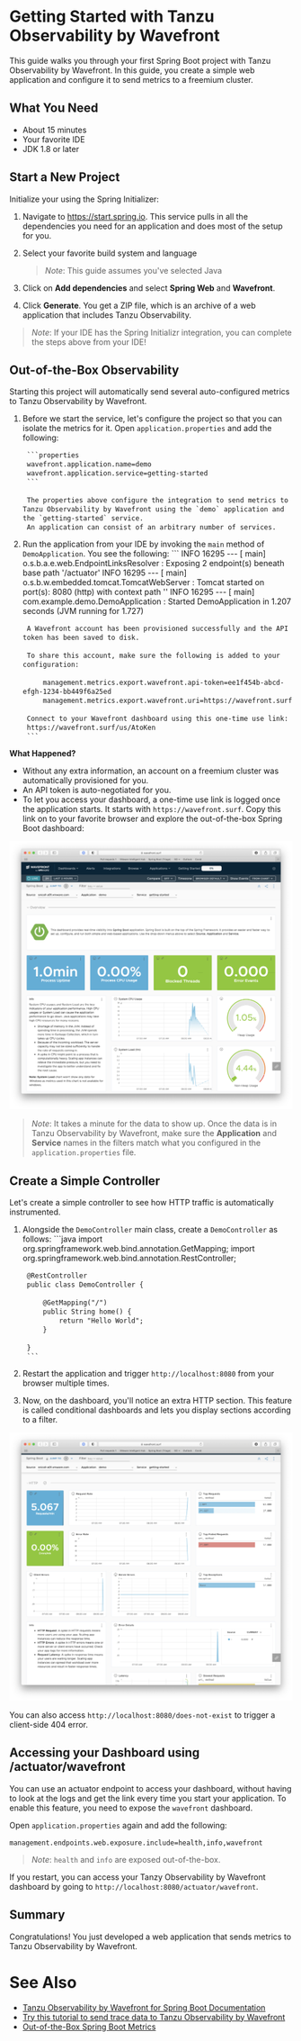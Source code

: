 # Getting Started with Tanzu Observability by Wavefront

This guide walks you through your first Spring Boot project with Tanzu Observability by Wavefront.
In this guide, you create a simple web application and configure it to send metrics to a freemium cluster.

## What You Need

* About 15 minutes
* Your favorite IDE
* JDK 1.8 or later

## Start a New Project 

Initialize your using the Spring Initializer:

1. Navigate to https://start.spring.io.
	This service pulls in all the dependencies you need for an application and does most of the setup for you. 
1. Select your favorite build system and language
	> *Note*: This guide assumes you've selected Java

1. Click on **Add dependencies** and select **Spring Web** and **Wavefront**.
1. Click **Generate**. You get a ZIP file, which is an archive of a web application that includes Tanzu Observability.

> *Note*: If your IDE has the Spring Initializr integration, you can complete the steps above from your IDE!

## Out-of-the-Box Observability

Starting this project will automatically send several auto-configured metrics to Tanzu Observability by Wavefront.

1. Before we start the service, let's configure the project so that you can isolate the metrics for it.
		Open `application.properties` and add the following:

		```properties
		wavefront.application.name=demo
		wavefront.application.service=getting-started
		```                                          

		The properties above configure the integration to send metrics to Tanzu Observability by Wavefront using the `demo` application and the `getting-started` service.
		An application can consist of an arbitrary number of services.

1. Run the application from your IDE by invoking the `main` method of `DemoApplication`.
		You see the following:
		```
		INFO 16295 --- [           main] o.s.b.a.e.web.EndpointLinksResolver      : Exposing 2 endpoint(s) beneath base path '/actuator'
		INFO 16295 --- [           main] o.s.b.w.embedded.tomcat.TomcatWebServer  : Tomcat started on port(s): 8080 (http) with context path ''
		INFO 16295 --- [           main] com.example.demo.DemoApplication         : Started DemoApplication in 1.207 seconds (JVM running for 1.727)

		A Wavefront account has been provisioned successfully and the API token has been saved to disk.

		To share this account, make sure the following is added to your configuration:

			management.metrics.export.wavefront.api-token=ee1f454b-abcd-efgh-1234-bb449f6a25ed
			management.metrics.export.wavefront.uri=https://wavefront.surf

		Connect to your Wavefront dashboard using this one-time use link:
		https://wavefront.surf/us/AtoKen
		```

**What Happened?**
* Without any extra information, an account on a freemium cluster was automatically provisioned for you.
* An API token is auto-negotiated for you. 
* To let you access your dashboard, a one-time use link is logged once the application starts. It starts with `https://wavefront.surf`.
	Copy this link on to your favorite browser and explore the out-of-the-box Spring Boot dashboard:

![Wavefront Dashboard](images/dashboard-initial.png)
   
> *Note*: It takes a minute for the data to show up.
> Once the data is in Tanzu Observability by Wavefront, make sure the **Application** and **Service** names in the filters match what you configured in the `application.properties` file.   

## Create a Simple Controller

Let's create a simple controller to see how HTTP traffic is automatically instrumented.

1. Alongside the `DemoController` main class, create a `DemoController` as follows:
		```java
		import org.springframework.web.bind.annotation.GetMapping;
		import org.springframework.web.bind.annotation.RestController;

		@RestController
		public class DemoController {

			@GetMapping("/")
			public String home() {
				return "Hello World";
			}

		}
		```

1. Restart the application and trigger `http://localhost:8080` from your browser multiple times.

1. Now, on the dashboard, you'll notice an extra HTTP section.
		This feature is called conditional dashboards and lets you display sections according to a filter.

![Wavefront HTTP section](images/dashboard-http.png)

You can also access `http://localhost:8080/does-not-exist` to trigger a client-side 404 error.

## Accessing your Dashboard using /actuator/wavefront

You can use an actuator endpoint to access your dashboard, without having to look at the logs and get the link every time you start your application. 
To enable this feature, you need to expose the `wavefront` dashboard.

Open `application.properties` again and add the following:

```properties
management.endpoints.web.exposure.include=health,info,wavefront
```

> *Note*: `health` and `info` are exposed out-of-the-box.

If you restart, you can access your Tanzy Observability by Wavefront dashboard by going to `http://localhost:8080/actuator/wavefront`.

## Summary
Congratulations!
You just developed a web application that sends metrics to Tanzu Observability by Wavefront.

# See Also

* [Tanzu Observability by Wavefront for Spring Boot Documentation](https://docs.wavefront.com/wavefront_springboot.html)
* [Try this tutorial to send trace data to Tanzu Observability by Wavefront](https://docs.wavefront.com/wavefront_springboot_tutorial.html)
* [Out-of-the-Box Spring Boot Metrics](https://docs.spring.io/spring-boot/docs/current/reference/html/production-ready-features.html#production-ready-metrics-meter)
  

